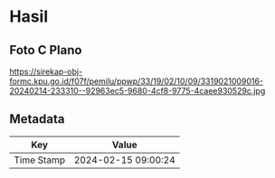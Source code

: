 # Hasil

## Foto C Plano

https://sirekap-obj-formc.kpu.go.id/f07f/pemilu/ppwp/33/19/02/10/09/3319021009016-20240214-233310--92963ec5-9680-4cf8-9775-4caee930529c.jpg


## Metadata

| Key        | Value               |
| ---------- | ------------------- |
| Time Stamp | 2024-02-15 09:00:24 |



